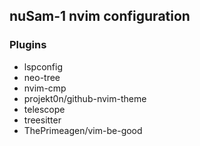 ## nuSam-1 nvim configuration
### Plugins
* lspconfig
* neo-tree
* nvim-cmp
* projekt0n/github-nvim-theme
* telescope
* treesitter
* ThePrimeagen/vim-be-good
